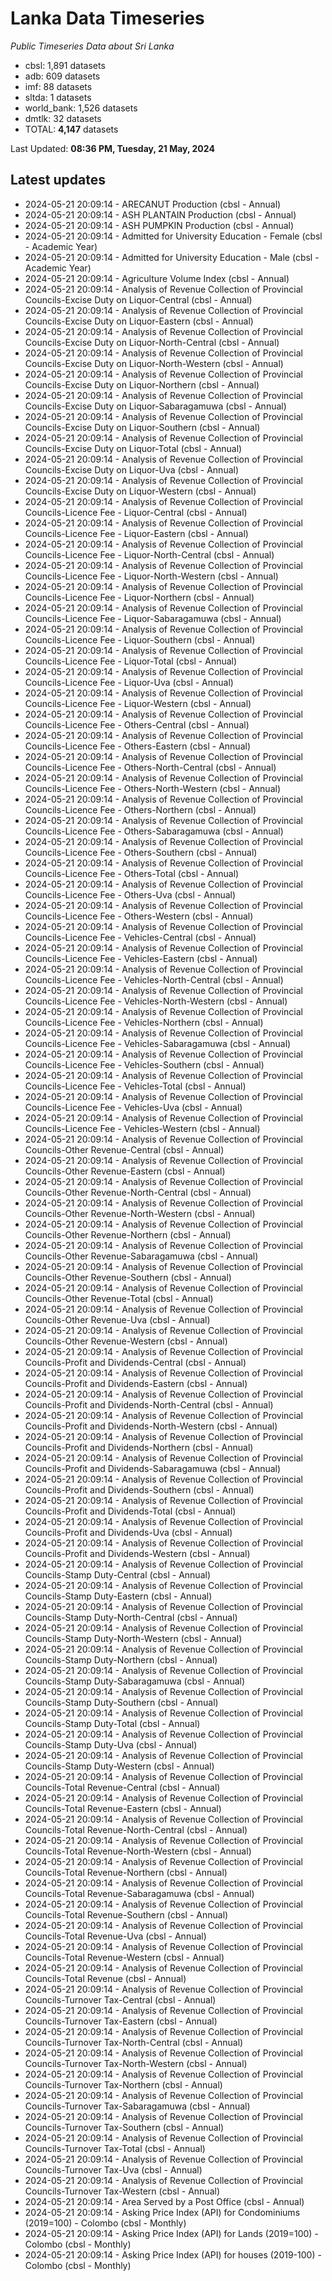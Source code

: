# Lanka Data Timeseries
*Public Timeseries Data about Sri Lanka*

* cbsl: 1,891 datasets
* adb: 609 datasets
* imf: 88 datasets
* sltda: 1 datasets
* world_bank: 1,526 datasets
* dmtlk: 32 datasets
* TOTAL: **4,147** datasets

Last Updated: **08:36 PM, Tuesday, 21 May, 2024**

## Latest updates

* 2024-05-21 20:09:14 - ARECANUT Production (cbsl - Annual)
* 2024-05-21 20:09:14 - ASH PLANTAIN Production (cbsl - Annual)
* 2024-05-21 20:09:14 - ASH PUMPKIN Production (cbsl - Annual)
* 2024-05-21 20:09:14 - Admitted for University Education - Female (cbsl - Academic Year)
* 2024-05-21 20:09:14 - Admitted for University Education - Male (cbsl - Academic Year)
* 2024-05-21 20:09:14 - Agriculture Volume Index (cbsl - Annual)
* 2024-05-21 20:09:14 - Analysis of Revenue Collection of Provincial Councils-Excise Duty on Liquor-Central (cbsl - Annual)
* 2024-05-21 20:09:14 - Analysis of Revenue Collection of Provincial Councils-Excise Duty on Liquor-Eastern (cbsl - Annual)
* 2024-05-21 20:09:14 - Analysis of Revenue Collection of Provincial Councils-Excise Duty on Liquor-North-Central (cbsl - Annual)
* 2024-05-21 20:09:14 - Analysis of Revenue Collection of Provincial Councils-Excise Duty on Liquor-North-Western (cbsl - Annual)
* 2024-05-21 20:09:14 - Analysis of Revenue Collection of Provincial Councils-Excise Duty on Liquor-Northern (cbsl - Annual)
* 2024-05-21 20:09:14 - Analysis of Revenue Collection of Provincial Councils-Excise Duty on Liquor-Sabaragamuwa (cbsl - Annual)
* 2024-05-21 20:09:14 - Analysis of Revenue Collection of Provincial Councils-Excise Duty on Liquor-Southern (cbsl - Annual)
* 2024-05-21 20:09:14 - Analysis of Revenue Collection of Provincial Councils-Excise Duty on Liquor-Total (cbsl - Annual)
* 2024-05-21 20:09:14 - Analysis of Revenue Collection of Provincial Councils-Excise Duty on Liquor-Uva (cbsl - Annual)
* 2024-05-21 20:09:14 - Analysis of Revenue Collection of Provincial Councils-Excise Duty on Liquor-Western (cbsl - Annual)
* 2024-05-21 20:09:14 - Analysis of Revenue Collection of Provincial Councils-Licence Fee - Liquor-Central (cbsl - Annual)
* 2024-05-21 20:09:14 - Analysis of Revenue Collection of Provincial Councils-Licence Fee - Liquor-Eastern (cbsl - Annual)
* 2024-05-21 20:09:14 - Analysis of Revenue Collection of Provincial Councils-Licence Fee - Liquor-North-Central (cbsl - Annual)
* 2024-05-21 20:09:14 - Analysis of Revenue Collection of Provincial Councils-Licence Fee - Liquor-North-Western (cbsl - Annual)
* 2024-05-21 20:09:14 - Analysis of Revenue Collection of Provincial Councils-Licence Fee - Liquor-Northern (cbsl - Annual)
* 2024-05-21 20:09:14 - Analysis of Revenue Collection of Provincial Councils-Licence Fee - Liquor-Sabaragamuwa (cbsl - Annual)
* 2024-05-21 20:09:14 - Analysis of Revenue Collection of Provincial Councils-Licence Fee - Liquor-Southern (cbsl - Annual)
* 2024-05-21 20:09:14 - Analysis of Revenue Collection of Provincial Councils-Licence Fee - Liquor-Total (cbsl - Annual)
* 2024-05-21 20:09:14 - Analysis of Revenue Collection of Provincial Councils-Licence Fee - Liquor-Uva (cbsl - Annual)
* 2024-05-21 20:09:14 - Analysis of Revenue Collection of Provincial Councils-Licence Fee - Liquor-Western (cbsl - Annual)
* 2024-05-21 20:09:14 - Analysis of Revenue Collection of Provincial Councils-Licence Fee - Others-Central (cbsl - Annual)
* 2024-05-21 20:09:14 - Analysis of Revenue Collection of Provincial Councils-Licence Fee - Others-Eastern (cbsl - Annual)
* 2024-05-21 20:09:14 - Analysis of Revenue Collection of Provincial Councils-Licence Fee - Others-North-Central (cbsl - Annual)
* 2024-05-21 20:09:14 - Analysis of Revenue Collection of Provincial Councils-Licence Fee - Others-North-Western (cbsl - Annual)
* 2024-05-21 20:09:14 - Analysis of Revenue Collection of Provincial Councils-Licence Fee - Others-Northern (cbsl - Annual)
* 2024-05-21 20:09:14 - Analysis of Revenue Collection of Provincial Councils-Licence Fee - Others-Sabaragamuwa (cbsl - Annual)
* 2024-05-21 20:09:14 - Analysis of Revenue Collection of Provincial Councils-Licence Fee - Others-Southern (cbsl - Annual)
* 2024-05-21 20:09:14 - Analysis of Revenue Collection of Provincial Councils-Licence Fee - Others-Total (cbsl - Annual)
* 2024-05-21 20:09:14 - Analysis of Revenue Collection of Provincial Councils-Licence Fee - Others-Uva (cbsl - Annual)
* 2024-05-21 20:09:14 - Analysis of Revenue Collection of Provincial Councils-Licence Fee - Others-Western (cbsl - Annual)
* 2024-05-21 20:09:14 - Analysis of Revenue Collection of Provincial Councils-Licence Fee - Vehicles-Central (cbsl - Annual)
* 2024-05-21 20:09:14 - Analysis of Revenue Collection of Provincial Councils-Licence Fee - Vehicles-Eastern (cbsl - Annual)
* 2024-05-21 20:09:14 - Analysis of Revenue Collection of Provincial Councils-Licence Fee - Vehicles-North-Central (cbsl - Annual)
* 2024-05-21 20:09:14 - Analysis of Revenue Collection of Provincial Councils-Licence Fee - Vehicles-North-Western (cbsl - Annual)
* 2024-05-21 20:09:14 - Analysis of Revenue Collection of Provincial Councils-Licence Fee - Vehicles-Northern (cbsl - Annual)
* 2024-05-21 20:09:14 - Analysis of Revenue Collection of Provincial Councils-Licence Fee - Vehicles-Sabaragamuwa (cbsl - Annual)
* 2024-05-21 20:09:14 - Analysis of Revenue Collection of Provincial Councils-Licence Fee - Vehicles-Southern (cbsl - Annual)
* 2024-05-21 20:09:14 - Analysis of Revenue Collection of Provincial Councils-Licence Fee - Vehicles-Total (cbsl - Annual)
* 2024-05-21 20:09:14 - Analysis of Revenue Collection of Provincial Councils-Licence Fee - Vehicles-Uva (cbsl - Annual)
* 2024-05-21 20:09:14 - Analysis of Revenue Collection of Provincial Councils-Licence Fee - Vehicles-Western (cbsl - Annual)
* 2024-05-21 20:09:14 - Analysis of Revenue Collection of Provincial Councils-Other Revenue-Central (cbsl - Annual)
* 2024-05-21 20:09:14 - Analysis of Revenue Collection of Provincial Councils-Other Revenue-Eastern (cbsl - Annual)
* 2024-05-21 20:09:14 - Analysis of Revenue Collection of Provincial Councils-Other Revenue-North-Central (cbsl - Annual)
* 2024-05-21 20:09:14 - Analysis of Revenue Collection of Provincial Councils-Other Revenue-North-Western (cbsl - Annual)
* 2024-05-21 20:09:14 - Analysis of Revenue Collection of Provincial Councils-Other Revenue-Northern (cbsl - Annual)
* 2024-05-21 20:09:14 - Analysis of Revenue Collection of Provincial Councils-Other Revenue-Sabaragamuwa (cbsl - Annual)
* 2024-05-21 20:09:14 - Analysis of Revenue Collection of Provincial Councils-Other Revenue-Southern (cbsl - Annual)
* 2024-05-21 20:09:14 - Analysis of Revenue Collection of Provincial Councils-Other Revenue-Total (cbsl - Annual)
* 2024-05-21 20:09:14 - Analysis of Revenue Collection of Provincial Councils-Other Revenue-Uva (cbsl - Annual)
* 2024-05-21 20:09:14 - Analysis of Revenue Collection of Provincial Councils-Other Revenue-Western (cbsl - Annual)
* 2024-05-21 20:09:14 - Analysis of Revenue Collection of Provincial Councils-Profit and Dividends-Central (cbsl - Annual)
* 2024-05-21 20:09:14 - Analysis of Revenue Collection of Provincial Councils-Profit and Dividends-Eastern (cbsl - Annual)
* 2024-05-21 20:09:14 - Analysis of Revenue Collection of Provincial Councils-Profit and Dividends-North-Central (cbsl - Annual)
* 2024-05-21 20:09:14 - Analysis of Revenue Collection of Provincial Councils-Profit and Dividends-North-Western (cbsl - Annual)
* 2024-05-21 20:09:14 - Analysis of Revenue Collection of Provincial Councils-Profit and Dividends-Northern (cbsl - Annual)
* 2024-05-21 20:09:14 - Analysis of Revenue Collection of Provincial Councils-Profit and Dividends-Sabaragamuwa (cbsl - Annual)
* 2024-05-21 20:09:14 - Analysis of Revenue Collection of Provincial Councils-Profit and Dividends-Southern (cbsl - Annual)
* 2024-05-21 20:09:14 - Analysis of Revenue Collection of Provincial Councils-Profit and Dividends-Total (cbsl - Annual)
* 2024-05-21 20:09:14 - Analysis of Revenue Collection of Provincial Councils-Profit and Dividends-Uva (cbsl - Annual)
* 2024-05-21 20:09:14 - Analysis of Revenue Collection of Provincial Councils-Profit and Dividends-Western (cbsl - Annual)
* 2024-05-21 20:09:14 - Analysis of Revenue Collection of Provincial Councils-Stamp Duty-Central (cbsl - Annual)
* 2024-05-21 20:09:14 - Analysis of Revenue Collection of Provincial Councils-Stamp Duty-Eastern (cbsl - Annual)
* 2024-05-21 20:09:14 - Analysis of Revenue Collection of Provincial Councils-Stamp Duty-North-Central (cbsl - Annual)
* 2024-05-21 20:09:14 - Analysis of Revenue Collection of Provincial Councils-Stamp Duty-North-Western (cbsl - Annual)
* 2024-05-21 20:09:14 - Analysis of Revenue Collection of Provincial Councils-Stamp Duty-Northern (cbsl - Annual)
* 2024-05-21 20:09:14 - Analysis of Revenue Collection of Provincial Councils-Stamp Duty-Sabaragamuwa (cbsl - Annual)
* 2024-05-21 20:09:14 - Analysis of Revenue Collection of Provincial Councils-Stamp Duty-Southern (cbsl - Annual)
* 2024-05-21 20:09:14 - Analysis of Revenue Collection of Provincial Councils-Stamp Duty-Total (cbsl - Annual)
* 2024-05-21 20:09:14 - Analysis of Revenue Collection of Provincial Councils-Stamp Duty-Uva (cbsl - Annual)
* 2024-05-21 20:09:14 - Analysis of Revenue Collection of Provincial Councils-Stamp Duty-Western (cbsl - Annual)
* 2024-05-21 20:09:14 - Analysis of Revenue Collection of Provincial Councils-Total Revenue-Central (cbsl - Annual)
* 2024-05-21 20:09:14 - Analysis of Revenue Collection of Provincial Councils-Total Revenue-Eastern (cbsl - Annual)
* 2024-05-21 20:09:14 - Analysis of Revenue Collection of Provincial Councils-Total Revenue-North-Central (cbsl - Annual)
* 2024-05-21 20:09:14 - Analysis of Revenue Collection of Provincial Councils-Total Revenue-North-Western (cbsl - Annual)
* 2024-05-21 20:09:14 - Analysis of Revenue Collection of Provincial Councils-Total Revenue-Northern (cbsl - Annual)
* 2024-05-21 20:09:14 - Analysis of Revenue Collection of Provincial Councils-Total Revenue-Sabaragamuwa (cbsl - Annual)
* 2024-05-21 20:09:14 - Analysis of Revenue Collection of Provincial Councils-Total Revenue-Southern (cbsl - Annual)
* 2024-05-21 20:09:14 - Analysis of Revenue Collection of Provincial Councils-Total Revenue-Uva (cbsl - Annual)
* 2024-05-21 20:09:14 - Analysis of Revenue Collection of Provincial Councils-Total Revenue-Western (cbsl - Annual)
* 2024-05-21 20:09:14 - Analysis of Revenue Collection of Provincial Councils-Total Revenue (cbsl - Annual)
* 2024-05-21 20:09:14 - Analysis of Revenue Collection of Provincial Councils-Turnover Tax-Central (cbsl - Annual)
* 2024-05-21 20:09:14 - Analysis of Revenue Collection of Provincial Councils-Turnover Tax-Eastern (cbsl - Annual)
* 2024-05-21 20:09:14 - Analysis of Revenue Collection of Provincial Councils-Turnover Tax-North-Central (cbsl - Annual)
* 2024-05-21 20:09:14 - Analysis of Revenue Collection of Provincial Councils-Turnover Tax-North-Western (cbsl - Annual)
* 2024-05-21 20:09:14 - Analysis of Revenue Collection of Provincial Councils-Turnover Tax-Northern (cbsl - Annual)
* 2024-05-21 20:09:14 - Analysis of Revenue Collection of Provincial Councils-Turnover Tax-Sabaragamuwa (cbsl - Annual)
* 2024-05-21 20:09:14 - Analysis of Revenue Collection of Provincial Councils-Turnover Tax-Southern (cbsl - Annual)
* 2024-05-21 20:09:14 - Analysis of Revenue Collection of Provincial Councils-Turnover Tax-Total (cbsl - Annual)
* 2024-05-21 20:09:14 - Analysis of Revenue Collection of Provincial Councils-Turnover Tax-Uva (cbsl - Annual)
* 2024-05-21 20:09:14 - Analysis of Revenue Collection of Provincial Councils-Turnover Tax-Western (cbsl - Annual)
* 2024-05-21 20:09:14 - Area Served by a Post Office (cbsl - Annual)
* 2024-05-21 20:09:14 - Asking Price Index (API) for Condominiums (2019=100) - Colombo (cbsl - Monthly)
* 2024-05-21 20:09:14 - Asking Price Index (API) for Lands (2019=100) - Colombo (cbsl - Monthly)
* 2024-05-21 20:09:14 - Asking Price Index (API) for houses (2019-100) - Colombo (cbsl - Monthly)